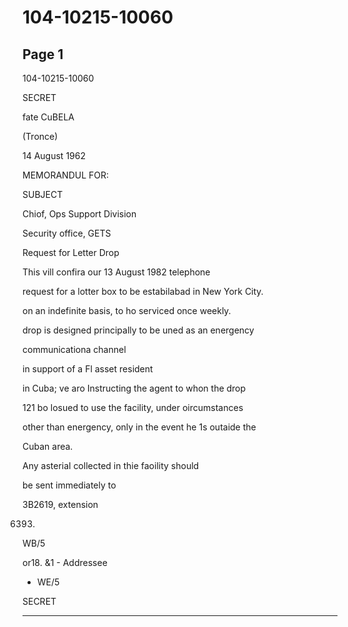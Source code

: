 # 104-10215-10060

## Page 1

104-10215-10060

SECRET

fate CuBELA

(Tronce)

14 August 1962

MEMORANDUL FOR:

SUBJECT

Chiof, Ops Support Division

Security office, GETS

Request for Letter Drop

This vill confira our 13 August 1982 telephone

request for a lotter box to be estabilabad in New York City.

on an indefinite basis, to ho serviced once weekly.

drop is designed principally to be uned as an energency

communicationa channel

in support of a Fl asset resident

in Cuba; ve aro Instructing the agent to whon the drop

121 bo losued to use the facility, under oircumstances

other than energency, only in the event he 1s outaide the

Cuban area.

Any asterial collected in thie faoility should

be sent immediately to

3B2619, extension

6393.

WB/5

or18. &1 - Addressee

- WE/5

SECRET

---

